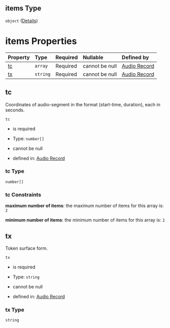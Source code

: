 ## items Type

`object` ([Details](audio_record-properties-s-items-properties-u-items-properties-ss-items-properties-t-items.md))

# items Properties

| Property  | Type     | Required | Nullable       | Defined by                                                                                                                                                                                                                                                                                                   |
| :-------- | :------- | :------- | :------------- | :----------------------------------------------------------------------------------------------------------------------------------------------------------------------------------------------------------------------------------------------------------------------------------------------------------- |
| [tc](#tc) | `array`  | Required | cannot be null | [Audio Record](audio_record-defs-time_coordinates.md "https://impresso.github.io/impresso-schemas/json/canonical/audio_record.schema.json#/properties/s/items/properties/u/items/properties/ss/items/properties/t/items/properties/tc")                                                                      |
| [tx](#tx) | `string` | Required | cannot be null | [Audio Record](audio_record-properties-s-items-properties-u-items-properties-ss-items-properties-t-items-properties-tx.md "https://impresso.github.io/impresso-schemas/json/canonical/audio_record.schema.json#/properties/s/items/properties/u/items/properties/ss/items/properties/t/items/properties/tx") |

## tc

Coordinates of audio-segment in the format (start-time, duration), each in seconds.

`tc`

*   is required

*   Type: `number[]`

*   cannot be null

*   defined in: [Audio Record](audio_record-defs-time_coordinates.md "https://impresso.github.io/impresso-schemas/json/canonical/audio_record.schema.json#/properties/s/items/properties/u/items/properties/ss/items/properties/t/items/properties/tc")

### tc Type

`number[]`

### tc Constraints

**maximum number of items**: the maximum number of items for this array is: `2`

**minimum number of items**: the minimum number of items for this array is: `2`

## tx

Token surface form.

`tx`

*   is required

*   Type: `string`

*   cannot be null

*   defined in: [Audio Record](audio_record-properties-s-items-properties-u-items-properties-ss-items-properties-t-items-properties-tx.md "https://impresso.github.io/impresso-schemas/json/canonical/audio_record.schema.json#/properties/s/items/properties/u/items/properties/ss/items/properties/t/items/properties/tx")

### tx Type

`string`
